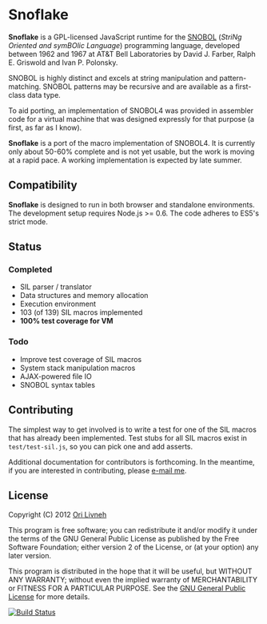 Snoflake
==========
**Snoflake** is a GPL-licensed JavaScript runtime for the [SNOBOL][0] (_StriNg
Oriented and symBOlic Language_) programming language, developed between 1962
and 1967 at AT&T Bell Laboratories by David J. Farber, Ralph E. Griswold and
Ivan P. Polonsky.

SNOBOL is highly distinct and excels at string manipulation and
pattern-matching. SNOBOL patterns may be recursive and are available as a
first-class data type.

To aid porting, an implementation of SNOBOL4 was provided in assembler code for
a virtual machine that was designed expressly for that purpose (a first, as far
as I know). 

**Snoflake** is a port of the macro implementation of SNOBOL4. It is
currently only about 50-60% complete and is not yet usable, but the work is
moving at a rapid pace. A working implementation is expected by late summer.

Compatibility
-------------
**Snoflake** is designed to run in both browser and standalone environments.
The development setup requires Node.js >= 0.6. The code adheres to ES5's strict
mode.

Status
------
### Completed ###

 * SIL parser / translator
 * Data structures and memory allocation
 * Execution environment
 * 103 (of 139) SIL macros implemented
 * **100% test coverage for VM**

### Todo ###

 * Improve test coverage of SIL macros
 * System stack manipulation macros
 * AJAX-powered file IO
 * SNOBOL syntax tables

Contributing
------------
The simplest way to get involved is to write a test for one of the SIL macros
that has already been implemented. Test stubs for all SIL macros exist in
`test/test-sil.js`, so you can pick one and add asserts.

Additional documentation for contributors is forthcoming. In the meantime, if
you are interested in contributing, please [e-mail me][1].

License
-------
Copyright (C) 2012 [Ori Livneh][2]

This program is free software; you can redistribute it and/or modify it under
the terms of the GNU General Public License as published by the Free Software
Foundation; either version 2 of the License, or (at your option) any later
version.

This program is distributed in the hope that it will be useful, but WITHOUT ANY
WARRANTY; without even the implied warranty of MERCHANTABILITY or FITNESS FOR A
PARTICULAR PURPOSE.  See the [GNU General Public License][3] for more details.

[![Build Status][4]][5]

[0]: http://en.wikipedia.org/wiki/SNOBOL
[1]: mailto:ori.livneh@gmail.com
[2]: http://256.io/
[3]: http://www.gnu.org/licenses/gpl-2.0.html
[4]: https://secure.travis-ci.org/atdt/snoflake.png?branch=master
[5]: http://travis-ci.org/atdt/snoflake
